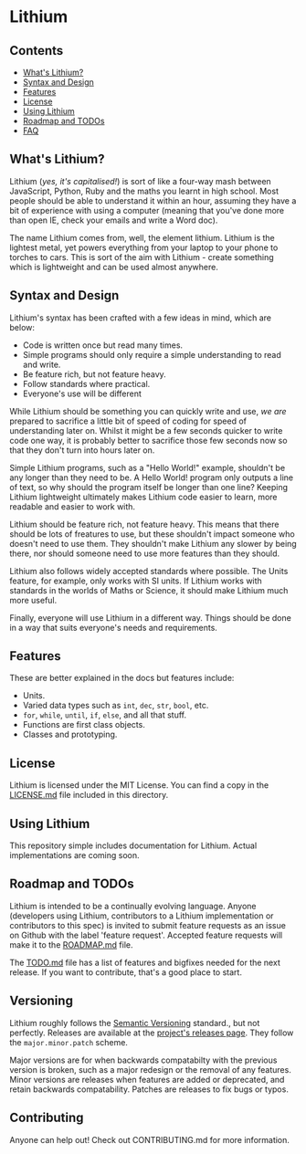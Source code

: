 Lithium
=======

Contents
--------

*   [What's Lithium?](#whats-lithium)
*   [Syntax and Design](#syntax-and-design)
*   [Features](#features)
*   [License](#license)
*   [Using Lithium](#using-lithium)
*   [Roadmap and TODOs](#roadmap-and-todos)
*   [FAQ](#faq)

What's Lithium?
---------------

Lithium (_yes, it's capitalised!_) is sort of like a four-way mash between JavaScript, Python, Ruby and the maths you learnt in high school. Most people should be able to understand it within an hour, assuming they have a bit of experience with using a computer (meaning that you've done more than open IE, check your emails and write a Word doc).

The name Lithium comes from, well, the element lithium. Lithium is the lightest metal, yet powers everything from your laptop to your phone to torches to cars. This is sort of the aim with Lithium - create something which is lightweight and can be used almost anywhere.

Syntax and Design
-----------------

Lithium's syntax has been crafted with a few ideas in mind, which are below:
* Code is written once but read many times.
* Simple programs should only require a simple understanding to read and write.
* Be feature rich, but not feature heavy.
* Follow standards where practical.
* Everyone's use will be different

While Lithium should be something you can quickly write and use, _we are_ prepared to sacrifice a little bit of speed of coding for speed of understanding later on. Whilst it might be a few seconds quicker to write code one way, it is probably better to sacrifice those few seconds now so that they don't turn into hours later on.

Simple Lithium programs, such as a "Hello World!" example, shouldn't be any longer than they need to be. A Hello World! program only outputs a line of text, so why should the program itself be longer than one line? Keeping Lithium lightweight ultimately makes Lithium code easier to learn, more readable and easier to work with.

Lithium should be feature rich, not feature heavy. This means that there should be lots of freatures to use, but these shouldn't impact someone who doesn't need to use them. They shouldn't make Lithium any slower by being there, nor should someone need to use more features than they should.

Lithium also follows widely accepted standards where possible. The Units feature, for example, only works with SI units. If Lithium works with standards in the worlds of Maths or Science, it should make Lithium much more useful.

Finally, everyone will use Lithium in a different way. Things should be done in a way that suits everyone's needs and requirements.

Features
--------

These are better explained in the docs but features include:
* Units.
* Varied data types such as `int`, `dec`, `str`, `bool`, etc.
* `for`, `while`, `until`, `if`, `else`, and all that stuff.
* Functions are first class objects.
* Classes and prototyping.

License
-------

Lithium is licensed under the MIT License. You can find a copy in the [LICENSE.md](LICENSE.md) file included in this directory.

Using Lithium
-------------

This repository simple includes documentation for Lithium. Actual implementations are coming soon.

Roadmap and TODOs
-----------------

Lithium is intended to be a continually evolving language. Anyone (developers using Lithium, contributors to a Lithium implementation or contributors to this spec) is invited to submit feature requests as an issue on Github with the label 'feature request'. Accepted feature requests will make it to the [ROADMAP.md](ROADMAP.md) file.

The [TODO.md](TODO.md) file has a list of features and bigfixes needed for the next release. If you want to contribute, that's a good place to start.

Versioning
----------

Lithium roughly follows the [Semantic Versioning](http://semver.org/) standard., but not perfectly. Releases are available at the [project's releases page](https://github.com/thomasjamesfoster96/lithium/releases). They follow the `major.minor.patch` scheme.

Major versions are for when backwards compatabilty with the previous version is broken, such as a major redesign or the removal of any features. Minor versions are releases when features are added or deprecated, and retain backwards compatability. Patches are releases to fix bugs or typos.

Contributing
------------

Anyone can help out! Check out CONTRIBUTING.md for more information.
